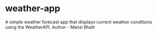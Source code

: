 # weather-app
A simple weather forecast app that displays current weather conditions using the WeatherAPI.
Author - Mansi Bhatt
